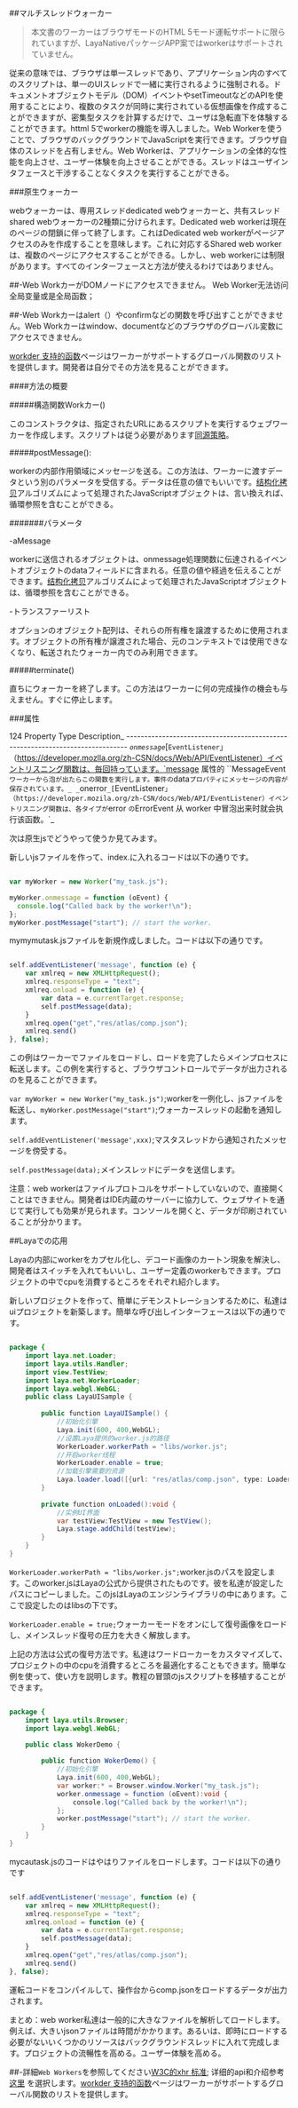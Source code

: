 ##マルチスレッドウォーカー

>本文書のワーカーはブラウザモードのHTML 5モード運転サポートに限られていますが、LayaNativeパッケージAPP案ではworkerはサポートされていません。

従来の意味では、ブラウザは単一スレッドであり、アプリケーション内のすべてのスクリプトは、単一のUIスレッドで一緒に実行されるように強制される。ドキュメントオブジェクトモデル（DOM）イベントやsetTimeoutなどのAPIを使用することにより、複数のタスクが同時に実行されている仮想画像を作成することができますが、密集型タスクを計算するだけで、ユーザは急転直下を体験することができます。httml 5でworkerの機能を導入しました。Web Workerを使うことで、ブラウザのバックグラウンドでJavaScriptを実行できます。ブラウザ自体のスレッドを占有しません。Web Workerは、アプリケーションの全体的な性能を向上させ、ユーザー体験を向上させることができる。スレッドはユーザインタフェースと干渉することなくタスクを実行することができる。

###原生ウォーカー

webウォーカーは、専用スレッドdedicated webウォーカーと、共有スレッドshared webウォーカーの2種類に分けられます。Dedicated web workerは現在のページの閉鎖に伴って終了します。これはDedicated web workerがページアクセスのみを作成することを意味します。これに対応するShared web workerは、複数のページにアクセスすることができる。しかし、web workerには制限があります。すべてのインターフェースと方法が使えるわけではありません。

##-Web WorkカーがDOMノードにアクセスできません。 Web Worker无法访问全局变量或是全局函数；

##-Web Workカーはalert（）やconfirmなどの関数を呼び出すことができません。Web Workカーはwindow、documentなどのブラウザのグローバル変数にアクセスできません。


 [workder 支持的函数](https://developer.mozilla.org/En/DOM/Worker/Functions_available_to_workers)ページはワーカーがサポートするグローバル関数のリストを提供します。開発者は自分でその方法を見ることができます。

####方法の概要

#####構造関数Workカー()

このコンストラクタは、指定されたURLにあるスクリプトを実行するウェブワーカーを作成します。スクリプトは従う必要があります[同源策略](https://developer.mozilla.org/en/Same_origin_policy_for_JavaScript)。

#####postMessage():

workerの内部作用領域にメッセージを送る。この方法は、ワーカーに渡すデータという別のパラメータを受信する。データは任意の値でもいいです。[结构化拷贝](http://www.whatwg.org/specs/web-apps/current-work/multipage/common-dom-interfaces.html%3Ch1%3Etransferable)アルゴリズムによって処理されたJavaScriptオブジェクトは、言い換えれば、循環参照を含むことができる。

#######パラメータ

-aMessage

workerに送信されるオブジェクトは、onmessage処理関数に伝達されるイベントオブジェクトのdataフィールドに含まれる。任意の値や経過を伝えることができます。[结构化拷贝](http://www.whatwg.org/specs/web-apps/current-work/multipage/common-dom-interfaces.html%3Ch1%3Etransferable)アルゴリズムによって処理されたJavaScriptオブジェクトは、循環参照を含むことができる。

-トランスファーリスト

オプションのオブジェクト配列は、それらの所有権を譲渡するために使用されます。オブジェクトの所有権が譲渡された場合、元のコンテキストでは使用できなくなり、転送されたウォーカー内でのみ利用できます。

#####terminate()

直ちにウォーカーを終了します。この方法はワーカーに何の完成操作の機会も与えません。すぐに停止します。

###属性

124 Property Type Description_
_------------------------------------------------------------------------------_
_`onmessage`_[`EventListener`」（https://developer.mozlla.org/zh-CSN/docs/Web/API/EventListener）イベントリスニング関数は、毎回持っています。`message 属性的 ``MessageEvent`ワーカーから泡が出たらこの関数を実行します。事件の`data`プロパティにメッセージの内容が保存されています。_
_`onerror`_[`EventListener`」（https://developer.mozila.org/zh-CSN/docs/Web/API/EventListener）イベントリスニング関数は、各タイプが`error `の`ErrorEvent 从 worker 中冒泡出来时就会执行该函数。`_

次は原生jsでどうやって使うか見てみます。

新しいjsファイルを作って、index.に入れるコードは以下の通りです。


```javascript

var myWorker = new Worker("my_task.js");

myWorker.onmessage = function (oEvent) {
  console.log("Called back by the worker!\n");
};
myWorker.postMessage("start"); // start the worker.
```


mymymutask.jsファイルを新規作成しました。コードは以下の通りです。


```javascript

self.addEventListener('message', function (e) {
    var xmlreq = new XMLHttpRequest();
    xmlreq.responseType = "text";
    xmlreq.onload = function (e) {
        var data = e.currentTarget.response;
        self.postMessage(data);
    }
    xmlreq.open("get","res/atlas/comp.json");
    xmlreq.send()
}, false);
```


この例はワーカーでファイルをロードし、ロードを完了したらメインプロセスに転送します。この例を実行すると、ブラウザコントロールでデータが出力されるのを見ることができます。

`var myWorker = new Worker("my_task.js")`;workerを一例化し、jsファイルを転送し、`myWorker.postMessage("start")`;ウォーカースレッドの起動を通知します。

​`self.addEventListener('message',xxx)`;マスタスレッドから通知されたメッセージを傍受する。

​`self.postMessage(data);`メインスレッドにデータを送信します。

注意：web workerはファイルプロトコルをサポートしていないので、直接開くことはできません。開発者はIDE内蔵のサーバーに協力して、ウェブサイトを通じて実行しても効果が見られます。コンソールを開くと、データが印刷されていることが分かります。



##Layaでの応用

Layaの内部にworkerをカプセル化し、デコード画像のカートン現象を解決し、開発者はスイッチを入れてもいいし、ユーザー定義のworkerもできます。プロジェクトの中でcpuを消費するところをそれぞれ紹介します。

新しいプロジェクトを作って、簡単にデモンストレーションするために、私達はuiプロジェクトを新築します。簡単な呼び出しインターフェースは以下の通りです。


```java

package {
	import laya.net.Loader;
	import laya.utils.Handler;
	import view.TestView;
	import laya.net.WorkerLoader;
	import laya.webgl.WebGL;
	public class LayaUISample {
		
		public function LayaUISample() {
			//初始化引擎
			Laya.init(600, 400,WebGL);
			//设置Laya提供的worker.js的路径
			WorkerLoader.workerPath = "libs/worker.js";
			//开启worker线程
            WorkerLoader.enable = true;
			//加载引擎需要的资源
			Laya.loader.load([{url: "res/atlas/comp.json", type: Loader.ATLAS}], Handler.create(this, onLoaded));
		}
		
		private function onLoaded():void {
			//实例UI界面
			var testView:TestView = new TestView();
			Laya.stage.addChild(testView);
		}
	}
}
```


​`WorkerLoader.workerPath = "libs/worker.js";`worker.jsのパスを設定します。このworker.jsはLayaの公式から提供されたものです。彼を私達が設定したパスにコピーしました。このjsはLayaのエンジンライブラリの中にあります。ここで設定したのはlibsの下です。

`WorkerLoader.enable = true;`ウォーカーモードをオンにして復号画像をロードし、メインスレッド復号の圧力を大きく解放します。

上記の方法は公式の復号方法です。私達はワードローカーをカスタマイズして、プロジェクトの中のcpuを消費するところを最適化することもできます。簡単な例を使って、使い方を説明します。教程の冒頭のjsスクリプトを移植することができます。


```java

package {
	import laya.utils.Browser;
	import laya.webgl.WebGL;

	public class WokerDemo {
		
		public function WokerDemo() {
			//初始化引擎
			Laya.init(600, 400,WebGL);
			var worker:* = Browser.window.Worker("my_task.js");
            worker.onmessage = function (oEvent):void {
                console.log("Called back by the worker!\n");
            };
            worker.postMessage("start"); // start the worker.
		}
	}
}
```


mycautask.jsのコードはやはりファイルをロードします。コードは以下の通りです


```javascript

self.addEventListener('message', function (e) {
    var xmlreq = new XMLHttpRequest();
    xmlreq.responseType = "text";
    xmlreq.onload = function (e) {
        var data = e.currentTarget.response;
        self.postMessage(data);
    }
    xmlreq.open("get","res/atlas/comp.json");
    xmlreq.send()
}, false);
```


運転コードをコンパイルして、操作台からcomp.jsonをロードするデータが出力されます。

まとめ：web worker私達は一般的に大きなファイルを解析してロードします。例えば、大きいjsonファイルは時間がかかります。あるいは、即時にロードする必要がないいくつかのリソースはバックグラウンドスレッドに入れて完成します。プロジェクトの流暢性を高める。ユーザー体験を高める。

##-詳細`Web Workers`を参照してください[W3C的xhr 标准](https://www.w3.org/TR/workers/); 详细的api和介绍参考[这里](https://developer.mozilla.org/en-US/docs/Web/API/Worker/)
を選択します。[workder 支持的函数](https://developer.mozilla.org/En/DOM/Worker/Functions_available_to_workers)ページはワーカーがサポートするグローバル関数のリストを提供します。